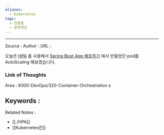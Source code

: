 ```yaml
---
aliases:
  - Kubernetes
tags:
  - 진행중
  - 문헌메모
---
```



---


Source :
Author : 
URL :

오늘은 [HPA](./HPA) 를 사용해서 [Spring Boot App 배포하기](Spring%20Boot%20App%20배포하기.md) 에서 만들었던 pod를 AutoScaling 해보겠습니다.

### Link of Thoughts
Area : #300-DevOps/320-Container-Orchestration s

Keywords :
- 

Related Notes : 
- [[./HPA]]
- [[Kubernetes란]]



